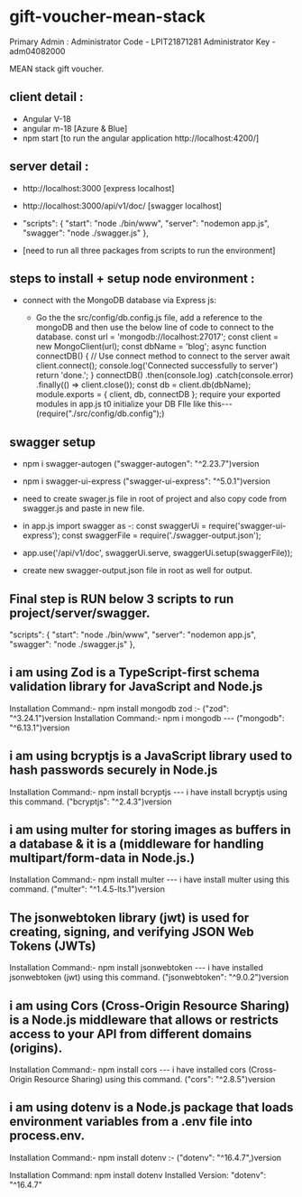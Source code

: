 # gift-voucher-mean-stack

Primary Admin : Administrator Code - LPIT21871281
                Administrator Key - adm04082000 

MEAN stack gift voucher.

## client detail :

- Angular V-18
- angular m-18 [Azure & Blue]
- npm start [to run the angular application http://localhost:4200/]

## server detail :

- http://localhost:3000 [express localhost]
- http://localhost:3000/api/v1/doc/ [swagger localhost]
- "scripts": {
  "start": "node ./bin/www",
  "server": "nodemon app.js",
  "swagger": "node ./swagger.js"
  },

- [need to run all three packages from scripts to run the environment]

## steps to install + setup node environment :

- connect with the MongoDB database via Express js:

  - Go the the src/config/db.config.js file, add a reference to the mongoDB and then use the below line of code to connect to the database.
    const url = 'mongodb://localhost:27017';
    const client = new MongoClient(url);
    const dbName = 'blog';
    async function connectDB() {
    // Use connect method to connect to the server
    await client.connect();
    console.log('Connected successfully to server')
    return 'done.';
    }
    connectDB()
    .then(console.log)
    .catch(console.error)
    .finally(() => client.close());
    const db = client.db(dbName);
    module.exports = { client, db, connectDB };
    require your exported modules in app.js t0 initialize your DB FIle like this---(require("./src/config/db.config");)

## swagger setup

- npm i swagger-autogen ("swagger-autogen": "^2.23.7")version
- npm i swagger-ui-express ("swagger-ui-express": "^5.0.1")version

- need to create swager.js file in root of project and also copy code from swagger.js and paste in new file.
- in app.js import swagger as -:
  const swaggerUi = require('swagger-ui-express');
  const swaggerFile = require('./swagger-output.json');
- app.use('/api/v1/doc', swaggerUi.serve, swaggerUi.setup(swaggerFile));
- create new swagger-output.json file in root as well for output.

## Final step is RUN below 3 scripts to run project/server/swagger.

"scripts": {
"start": "node ./bin/www",
"server": "nodemon app.js",
"swagger": "node ./swagger.js"
},

## i am using Zod is a TypeScript-first schema validation library for JavaScript and Node.js

Installation Command:- npm install mongodb zod :- ("zod": "^3.24.1")version
Installation Command:- npm i mongodb --- ("mongodb": "^6.13.1")version

## i am using bcryptjs is a JavaScript library used to hash passwords securely in Node.js

Installation Command:- npm install bcryptjs --- i have install bcryptjs using this command. ("bcryptjs": "^2.4.3")version

## i am using multer for storing images as buffers in a database & it is a (middleware for handling multipart/form-data in Node.js.)

Installation Command:- npm install multer --- i have install multer using this command. ("multer": "^1.4.5-lts.1")version

##  The jsonwebtoken library (jwt) is used for creating, signing, and verifying JSON Web Tokens (JWTs)

Installation Command:- npm install jsonwebtoken --- i have installed jsonwebtoken (jwt) using this command. ("jsonwebtoken": "^9.0.2")version

## i am using Cors (Cross-Origin Resource Sharing) is a Node.js middleware that allows or restricts access to your API from different domains (origins).

Installation Command:- npm install cors --- i have installed cors (Cross-Origin Resource Sharing) using this command. ("cors": "^2.8.5")version

## i am using dotenv is a Node.js package that loads environment variables from a .env file into process.env.

Installation Command:- npm install dotenv  :- ("dotenv": "^16.4.7",)version


Installation Command:
npm install dotenv
Installed Version: "dotenv": "^16.4.7"
